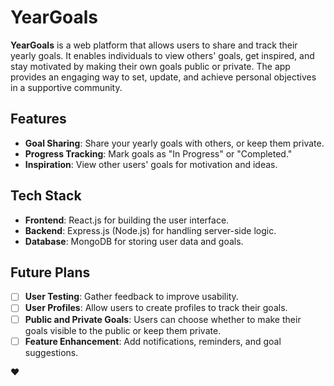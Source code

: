 # YearGoals

**YearGoals** is a web platform that allows users to share and track their yearly goals. It enables individuals to view others' goals, get inspired, and stay motivated by making their own goals public or private. The app provides an engaging way to set, update, and achieve personal objectives in a supportive community.

## Features

- **Goal Sharing**: Share your yearly goals with others, or keep them private.
- **Progress Tracking**: Mark goals as "In Progress" or "Completed."
- **Inspiration**: View other users' goals for motivation and ideas.

## Tech Stack

- **Frontend**: React.js for building the user interface.
- **Backend**: Express.js (Node.js) for handling server-side logic.
- **Database**: MongoDB for storing user data and goals.

## Future Plans

- [ ] **User Testing**: Gather feedback to improve usability.
- [ ] **User Profiles**: Allow users to create profiles to track their goals.
- [ ] **Public and Private Goals**: Users can choose whether to make their goals visible to the public or keep them private.
- [ ] **Feature Enhancement**: Add notifications, reminders, and goal suggestions.

❤️